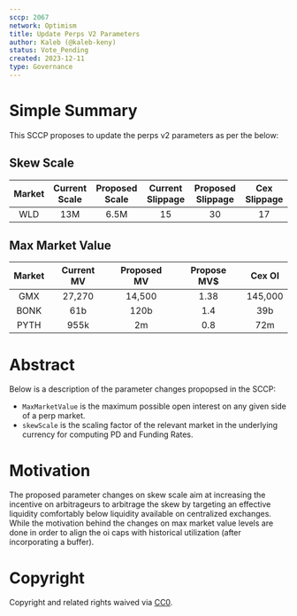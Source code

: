 ```yaml
---
sccp: 2067
network: Optimism
title: Update Perps V2 Parameters
author: Kaleb (@kaleb-keny)
status: Vote_Pending
created: 2023-12-11
type: Governance
---
```


# Simple Summary

This SCCP proposes to update the perps v2 parameters as per the below:

## Skew Scale

| **Market** | **Current Scale** | **Proposed Scale** | **Current Slippage** | **Proposed Slippage** | **Cex Slippage** |
|:----------:|:-----------------:|:------------------:|:--------------------:|:---------------------:|:----------------:|
|    WLD    |     13M         |      6.5M          |           15          |            30         |        17         |


## Max Market Value

| **Market** | **Current MV** | **Proposed MV** | **Propose MV$** | **Cex OI** |
|:----------:|:--------------:|:---------------:|:---------------:|:----------:|
|    GMX     |      27,270    |       14,500    |    1.38         |   145,000  |
|    BONK    |      61b       |       120b      |    1.4          |   39b      |
|    PYTH    |      955k      |       2m        |    0.8          |   72m      |

# Abstract

Below is a description of the parameter changes propopsed in the SCCP:
- `MaxMarketValue` is the maximum possible open interest on any given side of a perp market.
- `skewScale` is the scaling factor of the relevant market in the underlying currency for computing PD and Funding Rates.

# Motivation

The proposed parameter changes on skew scale aim at increasing the incentive on arbitrageurs to arbitrage the skew by targeting an effective liquidity comfortably below liquidity available on centralized exchanges. While the motivation behind the changes on max market value levels are done in order to align the oi caps with historical utilization (after incorporating a buffer). 

# Copyright

Copyright and related rights waived via [CC0](https://creativecommons.org/publicdomain/zero/1.0/).


